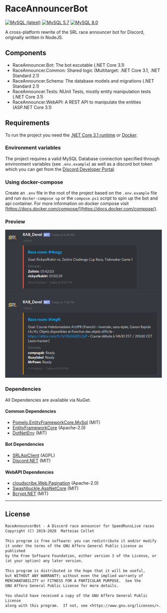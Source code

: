 ﻿# RaceAnnouncerBot

[![MySQL (latest)](<https://github.com/BitPatty/RaceAnnouncerBot/workflows/MySQL%20(latest)/badge.svg>)](https://github.com/BitPatty/RaceAnnouncerBot/actions)
[![MySQL 5.7](https://github.com/BitPatty/RaceAnnouncerBot/workflows/MySQL%205.7/badge.svg)](https://github.com/BitPatty/RaceAnnouncerBot/actions)
[![MySQL 8.0](https://github.com/BitPatty/RaceAnnouncerBot/workflows/MySQL%208.0/badge.svg)](https://github.com/BitPatty/RaceAnnouncerBot/actions)

A cross-platform rewrite of the SRL race announcer bot for Discord, originally written in NodeJS.


## Components

* RaceAnnouncer.Bot: The bot excutable (.NET Core 3.1)
* RaceAnnouncer.Common: Shared logic (Multitarget: .NET Core 3.1, .NET Standard 2.1)
* RaceAnnouncer.Schema: The database models and migrations (.NET Standard 2.1)
* RaceAnnouncer.Tests: NUnit Tests, mostly entity manipulation tests (.NET Core 3.1)
* RaceAnnouncer.WebAPI: A REST API to manipulate the entities (ASP.NET Core 3.1)

## Requirements

To run the project you need the [.NET Core 3.1 runtime](https://dotnet.microsoft.com/download/dotnet-core/3.1) or [Docker](https://www.docker.com/).

### Environment variables

The project requires a valid MySQL Database connection specified through environment variables (see `.env.example`) as well as a discord bot token which you can get from the [Discord Developer Portal](https://discordapp.com/developers).

### Using docker-compose

Create an `.env` file in the root of the project based on the `.env.example` file and run `docker-compose up` or the `compose.ps1` script to spin up the bot and api container. For more information on docker compose visit [https://docs.docker.com/compose/](https://docs.docker.com/compose/).

### Preview

<p align="center">
  <img src="https://github.com/BitPatty/RaceAnnouncerBot/raw/master/preview.png" />
</p>

### Dependencies

All Dependencies are available via NuGet.

#### Common Dependencies
- [Pomelo.EntityFrameworkCore.MySql](https://github.com/PomeloFoundation/Pomelo.EntityFrameworkCore.MySql) (MIT)
- [EntityFrameworkCore](https://github.com/dotnet/efcore) (Apache-2.0)
- [DotNetEnv](https://github.com/tonerdo/dotnet-env) (MIT)

#### Bot Dependencies
- [SRLApiClient](https://github.com/BitPatty/SRLApiClient) (AGPL)
- [Discord.NET](https://github.com/discord-net/Discord.Net) (MIT)

#### WebAPI Dependencies
- [cloudscribe.Web.Pagination](https://github.com/cloudscribe/cloudscribe.Web.Pagination) (Apache-2.0)
- [Swashbuckle.AspNetCore](https://github.com/domaindrivendev/Swashbuckle.AspNetCore) (MIT)
- [Bcrypt.NET](https://github.com/BcryptNet/bcrypt.net) (MIT)

---

## License

```
RaceAnnouncerBot - A Discord race announcer for SpeedRunsLive races
Copyright (C) 2019-2020  Matteias Collet

This program is free software: you can redistribute it and/or modify
it under the terms of the GNU Affero General Public License as published
by the Free Software Foundation, either version 3 of the License, or
(at your option) any later version.

This program is distributed in the hope that it will be useful,
but WITHOUT ANY WARRANTY; without even the implied warranty of
MERCHANTABILITY or FITNESS FOR A PARTICULAR PURPOSE.  See the
GNU Affero General Public License for more details.

You should have received a copy of the GNU Affero General Public License
along with this program.  If not, see <https://www.gnu.org/licenses/>.
```
